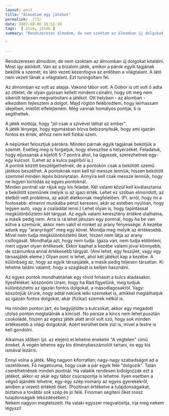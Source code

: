 ```yaml
---
layout: post
title: "Álmodtam egy játékot"
permalink:  /73/ 
date: 2007-08-06 16:52:10
tags:  [ álom, játék ] 
summary: "Rendszeresen álmodom, de nem szoktam az álmomban új dolgokat kitalálni. Most így adódott. Van az a bizalom játék, amikor a párok egyik tagjának bekötik a szemét, és látó vezeti kézenfogva az erdőben a világtalant. A látó nem vezeti fának a világtalant. Ezt tuningoltam fel.  
"

---
```

Rendszeresen álmodom, de nem szoktam az álmomban új dolgokat kitalálni. Most így adódott. Van az a bizalom játék, amikor a párok egyik tagjának bekötik a szemét, és látó vezeti kézenfogva az erdőben a világtalant. A látó nem vezeti fának a világtalant. Ezt tuningoltam fel.

Az álmomban ez volt az alapja. Vakond tábor volt. A Góbor is ott volt ő adta az ötletet, de olyan gyorsan kellett mindent csinálni, hogy ott még nem sikerült teljesen megvalósítani a játékot. Ott helyben - az álomban - elkezdtem fejleszteni a dolgot. Majd rögtön felébredtem, hogy leírhassam idejében, mielőtt elfelejteném. Még vannak homályos pontjai, ti is segíthettek.

A játék mottója, hogy "jól csak a szívével láthat az ember".   
A játék lényege, hogy egymásban bízva bebizonyítsák, hogy ami igazán fontos és érték, ahhoz nem kell fizikai szem.

A népünket felosztjuk párokra. Minden párnak egyik tagjának bekötjük a szemét. Esetleg meg is forgatjuk, hogy elveszítse a helyérzékét. Feladatuk, hogy eljussanak a kijelölt 5-7 pontra ahol, ha ügyesek, szerezhetnek egy-egy kulcsot. (Lehet az a kulcs papírból is.)  
A pontok között beszélgethetnek, de a pontokon csak a bekötött szemű játékos beszélhet. A pontoknak nem kell túl messze lenniük, hiszen bekötött szemmel minden lépés bizonytalan. Annyira kell csak messze lenniük, hogy ne legyen torlódás az egyes pontoknál.  
Minden pontnál vár rájuk egy kis feladat. Két valami közül kell kiválasztania a bekötött szeműnek melyik is az igazi érték. Lehet ez szóban elmondott, az életből vett probléma, az adott életkornak megfelelően. (Pl. arról, hogy mi a fontosabb: elmenni munkába pénzt kereseni, akár az estében nyúlóan, hogy legyen autó, vagy a családdal lenni.) Lehet olyan is, hogy tapintással megkülönböztetni két tárgyat. Az egyik valami keresztény értékre utalhatna, a másik pedig nem. Arra is rá lehet játszani egy pontnál, hogy ha be van kötve a szemünk, akkor nem vakít el minket az arany fényessége. A kezébe adunk egy "aranyrögöt" meg egy követ. Mondja meg melyik az értékesebb. Mivel nem tudja megkülönböztetni őket, hiszen nem látja az arany csillogását. Mondhatja azt, hogy nem tudja. Igaza van, nem tudja eldönteni, mert ugyan olyan értékesek. Ekkor kaphat a kezébe valami jóval könnyebb, de számunkra annál értékesebb tárgyat. (Ami lehet, egy feszület, vagy egy társasjáték eleme.) Olyan pont is lehet, ahol két játékot kap a kezébe. A különbség az, hogy az egyik társasjáték, a másik pedig teljesen társatlan. Ki lehetne találni valamit, hogy a szaglását is kelljen használni.

Az egyes pontok mondhatnának egy rövid fohászt a kulcs átadásakor. Ilyesféléket: köszönöm Uram, hogy ha Rád figyelünk, meg tudjuk különböztetni az igazán fontos dolgokat, a másodlagosaktól. Vagy: köszönjük Urunk, hogy adtál nekünk lelki szemeket is, amikkel megláthatjuk az igazán fontos dolgokat, akár (fizikai) szemek nélkül is.

Ha minden ponton járt, és begyűjtötte a kulcsokat, akkor egy megadott utolsó ponton megtalálnák a kincset. No persze a kincs nem lehet pusztán csokoládé, hiszen az egész játék alatt arról volt szó, hogy sok minden értékesebb a világi dolgoknál. Azért kerülhet bele zizi is, mivel a testre is kell gondolni.

Alkalmas időben (pl. az elején) el lehetne énekelni "A végtelen" című éneket. A végén lehetne egy kis élménybeszámolót tartani, és egy kis ismával lezárni.

Ennyi volna a játék. Még nagyon kiforratlan; nagy-nagy szabadságot ad a vezetőknek. Fő negatívuma, hogy csak a pár egyik fele "dolgozik". Talán cserélhetnének minden pontnál. Ha valakik rendesen kidolgozzák ezt a játékot, akkor ez akár egy tábor csúcspontja is lehetne. Ilyen esetben a végső ajándék lehetne, egy-egy szép iromány az egyes gyerekekről, amiben a vezető értékeli őket. (Pozitívan értékelve a tulajdonságaikat, bíztatva a további sok szép és jó felé. Finoman segíteni őket rossz tulajdonságaik leküzdésében.)  
Nekem nagyon megtetszett. Ha valaki egyszer megvalósítja, írja meg nekem légyszi!